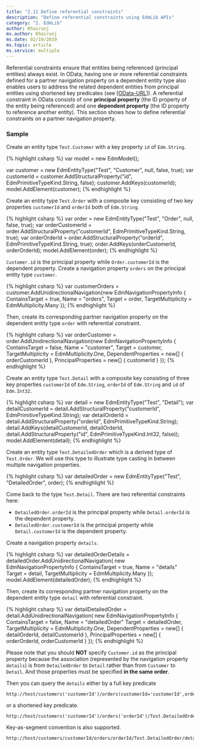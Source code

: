 ```yaml
---
title: "2.11 Define referential constraints"
description: "Define referential constraints using EdmLib APIs"
category: "2. EdmLib"
author: Khairunj
ms.author: Khairunj
ms.date: 02/19/2019
ms.topic: article
ms.service: multiple
---
```


Referential constraints ensure that entities being referenced (principal entities) always exist. In OData, having one or more referential constraints defined for a partner navigation property on a dependent entity type also enables users to address the related dependent entities from principal entities using shortened key predicates (see [[OData-URL]](http://docs.oasis-open.org/odata/odata/v4.0/errata02/os/complete/part2-url-conventions/odata-v4.0-errata02-os-part2-url-conventions-complete.html#_Toc406398079)). A referential constraint in OData consists of one **principal property** (the ID property of the entity being referenced) and one **dependent property** (the ID property to reference another entity). This section shows how to define referential constraints on a partner navigation property.

### Sample
Create an entity type `Test.Customer` with a key property `id` of `Edm.String`.

{% highlight csharp %}
var model = new EdmModel();

var customer = new EdmEntityType("Test", "Customer", null, false, true);
var customerId = customer.AddStructuralProperty("id", EdmPrimitiveTypeKind.String, false);
customer.AddKeys(customerId);
model.AddElement(customer);
{% endhighlight %}

Create an entity type `Test.Order` with a composite key consisting of two key properties `customerId` and `orderId` both of `Edm.String`.

{% highlight csharp %}
var order = new EdmEntityType("Test", "Order", null, false, true);
var orderCustomerId = order.AddStructuralProperty("customerId", EdmPrimitiveTypeKind.String, true);
var orderOrderId = order.AddStructuralProperty("orderId", EdmPrimitiveTypeKind.String, true);
order.AddKeys(orderCustomerId, orderOrderId);
model.AddElement(order);
{% endhighlight %}

`Customer.id` is the principal property while `Order.customerId` is the dependent property. Create a navigation property `orders` on the principal entity type `customer`.

{% highlight csharp %}
var customerOrders = customer.AddUnidirectionalNavigation(new EdmNavigationPropertyInfo
{
    ContainsTarget = true,
    Name = "orders",
    Target = order,
    TargetMultiplicity = EdmMultiplicity.Many
});
{% endhighlight %}

Then, create its corresponding partner navigation property on the dependent entity type `order` with referential constraint.

{% highlight csharp %}
var orderCustomer = order.AddUnidirectionalNavigation(new EdmNavigationPropertyInfo
{
    ContainsTarget = false,
    Name = "customer",
    Target = customer,
    TargetMultiplicity = EdmMultiplicity.One,
    DependentProperties = new[] { orderCustomerId },
    PrincipalProperties = new[] { customerId }
});
{% endhighlight %}

Create an entity type `Test.Detail` with a composite key consisting of three key properties `customerId` of `Edm.String`, `orderId` of `Edm.String` and `id` of `Edm.Int32`.

{% highlight csharp %}
var detail = new EdmEntityType("Test", "Detail");
var detailCustomerId = detail.AddStructuralProperty("customerId", EdmPrimitiveTypeKind.String);
var detailOrderId = detail.AddStructuralProperty("orderId", EdmPrimitiveTypeKind.String);
detail.AddKeys(detailCustomerId, detailOrderId, detail.AddStructuralProperty("id", EdmPrimitiveTypeKind.Int32, false));
model.AddElement(detail);
{% endhighlight %}

Create an entity type `Test.DetailedOrder` which is a derived type of `Test.Order`. We will use this type to illustrate type casting in between multiple navigation properties.

{% highlight csharp %}
var detailedOrder = new EdmEntityType("Test", "DetailedOrder", order);
{% endhighlight %}

Come back to the type `Test.Detail`. There are two referential constraints here:

 - `DetailedOrder.orderId` is the principal property while `Detail.orderId` is the dependent property.
 - `DetailedOrder.customerId` is the principal property while `Detail.customerId` is the dependent property.

Create a navigation property `details`.

{% highlight csharp %}
var detailedOrderDetails = detailedOrder.AddUnidirectionalNavigation(
    new EdmNavigationPropertyInfo
    {
        ContainsTarget = true,
        Name = "details"
        Target = detail,
        TargetMultiplicity = EdmMultiplicity.Many
    });
model.AddElement(detailedOrder);
{% endhighlight %}

Then, create its corresponding partner navigation property on the dependent entity type `detail` with referential constraint.

{% highlight csharp %}
var detailDetailedOrder = detail.AddUnidirectionalNavigation(
    new EdmNavigationPropertyInfo
    {
        ContainsTarget = false,
        Name = "detailedOrder"
        Target = detailedOrder,
        TargetMultiplicity = EdmMultiplicity.One,
        DependentProperties = new[] { detailOrderId, detailCustomerId },
        PrincipalProperties = new[] { orderOrderId, orderCustomerId }
    });
{% endhighlight %}

Please note that you should **NOT** specify `Customer.id` as the principal property because the association (represented by the navigation property `details`) is from `DetailedOrder` to `Detail` rather than from `Customer` to `Detail`. And those properties must be specified **in the same order**.

Then you can query the `details` either by a full key predicate

```
http://host/customers('customerId')/orders(customerId='customerId',orderId='orderId')/Test.DetailedOrder/details(customerId='customerId',orderId='orderId',id=1)
```

or a shortened key predicate.

```
http://host/customers('customerId')/orders('orderId')/Test.DetailedOrder/details(1)
```

Key-as-segment convention is also supported.

```
http://host/customers/customerId/orders/orderId/Test.DetailedOrder/details/1
```